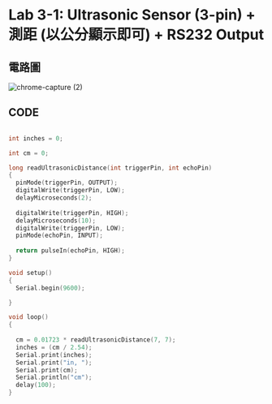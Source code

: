 # Lab 3-1: Ultrasonic Sensor (3-pin) + 測距 (以公分顯示即可) + RS232 Output

## 電路圖
![chrome-capture (2)](https://user-images.githubusercontent.com/89329117/134792561-62e3fc1c-a597-498c-b31b-8a0fabbb0e06.gif)

## CODE

````c

int inches = 0;

int cm = 0;

long readUltrasonicDistance(int triggerPin, int echoPin)
{
  pinMode(triggerPin, OUTPUT);
  digitalWrite(triggerPin, LOW);
  delayMicroseconds(2);
 
  digitalWrite(triggerPin, HIGH);
  delayMicroseconds(10);
  digitalWrite(triggerPin, LOW);
  pinMode(echoPin, INPUT);
 
  return pulseIn(echoPin, HIGH);
}

void setup()
{
  Serial.begin(9600);

}

void loop()
{
 
  cm = 0.01723 * readUltrasonicDistance(7, 7);
  inches = (cm / 2.54);
  Serial.print(inches);
  Serial.print("in, ");
  Serial.print(cm);
  Serial.println("cm");
  delay(100); 
}
````
